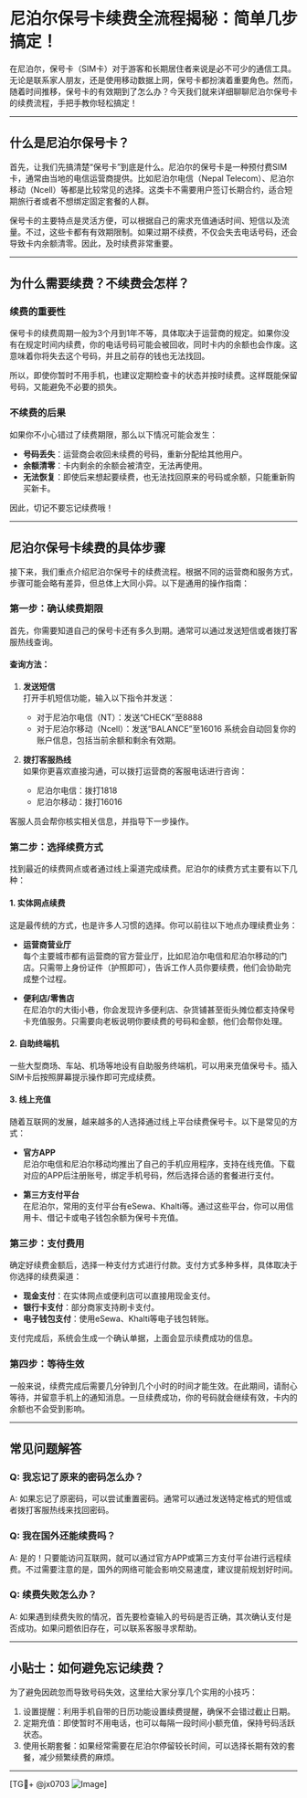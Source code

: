 # 尼泊尔保号卡续费全流程揭秘：简单几步搞定！

在尼泊尔，保号卡（SIM卡）对于游客和长期居住者来说是必不可少的通信工具。无论是联系家人朋友，还是使用移动数据上网，保号卡都扮演着重要角色。然而，随着时间推移，保号卡的有效期到了怎么办？今天我们就来详细聊聊尼泊尔保号卡的续费流程，手把手教你轻松搞定！

---

## 什么是尼泊尔保号卡？

首先，让我们先搞清楚“保号卡”到底是什么。尼泊尔的保号卡是一种预付费SIM卡，通常由当地的电信运营商提供。比如尼泊尔电信（Nepal Telecom）、尼泊尔移动（Ncell）等都是比较常见的选择。这类卡不需要用户签订长期合约，适合短期旅行者或者不想绑定固定套餐的人群。

保号卡的主要特点是灵活方便，可以根据自己的需求充值通话时间、短信以及流量。不过，这些卡都有有效期限制。如果过期不续费，不仅会失去电话号码，还会导致卡内余额清零。因此，及时续费非常重要。

---

## 为什么需要续费？不续费会怎样？

### 续费的重要性
保号卡的续费周期一般为3个月到1年不等，具体取决于运营商的规定。如果你没有在规定时间内续费，你的电话号码可能会被回收，同时卡内的余额也会作废。这意味着你将失去这个号码，并且之前存的钱也无法找回。

所以，即使你暂时不用手机，也建议定期检查卡的状态并按时续费。这样既能保留号码，又能避免不必要的损失。

### 不续费的后果
如果你不小心错过了续费期限，那么以下情况可能会发生：
- **号码丢失**：运营商会收回未续费的号码，重新分配给其他用户。
- **余额清零**：卡内剩余的余额会被清空，无法再使用。
- **无法恢复**：即使后来想起要续费，也无法找回原来的号码或余额，只能重新购买新卡。

因此，切记不要忘记续费哦！

---

## 尼泊尔保号卡续费的具体步骤

接下来，我们重点介绍尼泊尔保号卡的续费流程。根据不同的运营商和服务方式，步骤可能会略有差异，但总体上大同小异。以下是通用的操作指南：

### 第一步：确认续费期限
首先，你需要知道自己的保号卡还有多久到期。通常可以通过发送短信或者拨打客服热线查询。

#### 查询方法：
1. **发送短信**  
   打开手机短信功能，输入以下指令并发送：
   - 对于尼泊尔电信（NT）：发送“CHECK”至8888
   - 对于尼泊尔移动（Ncell）：发送“BALANCE”至16016
   系统会自动回复你的账户信息，包括当前余额和剩余有效期。

2. **拨打客服热线**  
   如果你更喜欢直接沟通，可以拨打运营商的客服电话进行咨询：
   - 尼泊尔电信：拨打1818
   - 尼泊尔移动：拨打16016

客服人员会帮你核实相关信息，并指导下一步操作。

### 第二步：选择续费方式
找到最近的续费网点或者通过线上渠道完成续费。尼泊尔的续费方式主要有以下几种：

#### 1. 实体网点续费
这是最传统的方式，也是许多人习惯的选择。你可以前往以下地点办理续费业务：
- **运营商营业厅**  
  每个主要城市都有运营商的官方营业厅，比如尼泊尔电信和尼泊尔移动的门店。只需带上身份证件（护照即可），告诉工作人员你要续费，他们会协助完成整个过程。

- **便利店/零售店**  
  在尼泊尔的大街小巷，你会发现许多便利店、杂货铺甚至街头摊位都支持保号卡充值服务。只需要向老板说明你要续费的号码和金额，他们会帮你处理。

#### 2. 自助终端机
一些大型商场、车站、机场等地设有自助服务终端机，可以用来充值保号卡。插入SIM卡后按照屏幕提示操作即可完成续费。

#### 3. 线上充值
随着互联网的发展，越来越多的人选择通过线上平台续费保号卡。以下是常见的方式：
- **官方APP**  
  尼泊尔电信和尼泊尔移动均推出了自己的手机应用程序，支持在线充值。下载对应的APP后注册账号，绑定手机号码，然后选择合适的套餐进行支付。

- **第三方支付平台**  
  在尼泊尔，常用的支付平台有eSewa、Khalti等。通过这些平台，你可以用信用卡、借记卡或电子钱包余额为保号卡充值。

### 第三步：支付费用
确定好续费金额后，选择一种支付方式进行付款。支付方式多种多样，具体取决于你选择的续费渠道：
- **现金支付**：在实体网点或便利店可以直接用现金支付。
- **银行卡支付**：部分商家支持刷卡支付。
- **电子钱包支付**：使用eSewa、Khalti等电子钱包转账。

支付完成后，系统会生成一个确认单据，上面会显示续费成功的信息。

### 第四步：等待生效
一般来说，续费完成后需要几分钟到几个小时的时间才能生效。在此期间，请耐心等待，并留意手机上的通知消息。一旦续费成功，你的号码就会继续有效，卡内的余额也不会受到影响。

---

## 常见问题解答

### Q: 我忘记了原来的密码怎么办？
A: 如果忘记了原密码，可以尝试重置密码。通常可以通过发送特定格式的短信或者拨打客服热线来找回密码。

### Q: 我在国外还能续费吗？
A: 是的！只要能访问互联网，就可以通过官方APP或第三方支付平台进行远程续费。不过需要注意的是，国外的网络可能会影响交易速度，建议提前规划好时间。

### Q: 续费失败怎么办？
A: 如果遇到续费失败的情况，首先要检查输入的号码是否正确，其次确认支付是否成功。如果问题依旧存在，可以联系客服寻求帮助。

---

## 小贴士：如何避免忘记续费？

为了避免因疏忽而导致号码失效，这里给大家分享几个实用的小技巧：
1. 设置提醒：利用手机自带的日历功能设置续费提醒，确保不会错过截止日期。
2. 定期充值：即使暂时不用电话，也可以每隔一段时间小额充值，保持号码活跃状态。
3. 使用长期套餐：如果经常需要在尼泊尔停留较长时间，可以选择长期有效的套餐，减少频繁续费的麻烦。

---

[TG💪+ @jx0703 ![Image](https://github.com/user-attachments/assets/dbca1d08-cadb-493c-b0ec-ad6f7a83f270)]